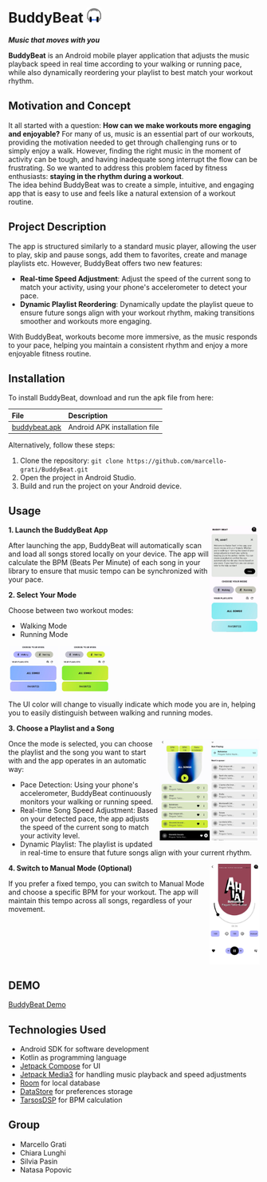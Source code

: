 # BuddyBeat   <img width="30" src="images/icon.png" alt="BuddyBeat Icon">
**_Music that moves with you_**

**BuddyBeat** is an Android mobile player application that adjusts the music playback speed in real time according to your walking or running pace, while also dynamically reordering your playlist to best match your workout rhythm.

## Motivation and Concept
It all started with a question: **How can we make workouts more engaging and enjoyable?** For many of us, music is an essential part of our workouts, providing the motivation needed to get through challenging runs or to simply enjoy a walk. 
However, finding the right music in the moment of activity can be tough, and having inadequate song interrupt the flow can be frustrating. So we wanted to address this problem faced by fitness enthusiasts: **staying in the rhythm during a workout**.  
The idea behind BuddyBeat was to create a simple, intuitive, and engaging app that is easy to use and feels like a natural extension of a workout routine.

## Project Description
The app is structured similarly to a standard music player, allowing the user to play, skip and pause songs, add them to favorites, create and manage playlists etc. However, BuddyBeat offers two new features: 
- **Real-time Speed Adjustment**: Adjust the speed of the current song to match your activity, using your phone's accelerometer to detect your pace.
- **Dynamic Playlist Reordering**: Dynamically update the playlist queue to ensure future songs align with your workout rhythm, making transitions smoother and workouts more engaging.

With BuddyBeat, workouts become more immersive, as the music responds to your pace, helping you maintain a consistent rhythm and enjoy a more enjoyable fitness routine.

## Installation

To install BuddyBeat, download and run the apk file from here:

File|Description
:---|:---
[buddybeat.apk](https://github.com/marcello-grati/BuddyBeat/releases/download/v1.0.0/buddybeat.apk)|Android APK installation file

Alternatively, follow these steps:
1. Clone the repository:
`git clone https://github.com/marcello-grati/BuddyBeat.git`
2. Open the project in Android Studio.
3. Build and run the project on your Android device.

## Usage
<img align="right" width="100" src="images/First Screen.jpg" alt="BuddyBeat FirstScreen"> 

**1. Launch the BuddyBeat App**

After launching the app, BuddyBeat will automatically scan and load all songs stored locally on your device. The app will calculate the BPM (Beats Per Minute) of each song in your library to ensure that music tempo can be synchronized with your pace.

**2. Select Your Mode**

Choose between two workout modes:
  - Walking Mode
  - Running Mode

<img width="100" src="images/Walking.jpg" alt="BuddyBeat Walking"> <img width="100" src="images/Running.jpg" alt="BuddyBeat Running"> 

The UI color will change to visually indicate which mode you are in, helping you to easily distinguish between walking and running modes.

**3. Choose a Playlist and a Song**

<img align = "right" width="100" src="images/Queue.jpg" alt="BuddyBeat Queue">
<img align = "right" width="100" src="images/PlaylistScreen.jpg" alt="BuddyBeat PlaylistScreen">

Once the mode is selected, you can choose the playlist and the song you want to start with and the app operates in an automatic way:
- Pace Detection: Using your phone's accelerometer, BuddyBeat continuously monitors your walking or running speed.
- Real-time Song Speed Adjustment: Based on your detected pace, the app adjusts the speed of the current song to match your activity level.
- Dynamic Playlist: The playlist is updated in real-time to ensure that future songs align with your current rhythm.

<img align="right" width="100" src="images/Walking_manual.jpg" alt="BuddyBeat Manual">

**4. Switch to Manual Mode (Optional)**

If you prefer a fixed tempo, you can switch to Manual Mode and choose a specific BPM for your workout. The app will maintain this tempo across all songs, regardless of your movement.

<br clear="right">

## DEMO

[BuddyBeat Demo](https://drive.google.com/file/d/1ew2s8qyJSlEIZ6_KyjIaAgWW6tbR2ach/view?usp=drive_link)

## Technologies Used
- Android SDK for software development
- Kotlin as programming language
- [Jetpack Compose](https://developer.android.com/compose) for UI
- [Jetpack Media3](https://developer.android.com/media/media3) for handling music playback and speed adjustments
- [Room](https://developer.android.com/training/data-storage/room) for local database
- [DataStore](https://developer.android.com/topic/libraries/architecture/datastore) for preferences storage
- [TarsosDSP](https://0110.be/posts/TarsosDSP_on_Android_-_Audio_Processing_in_Java_on_Android) for BPM calculation

## Group
- Marcello Grati
- Chiara Lunghi
- Silvia Pasin
- Natasa Popovic
